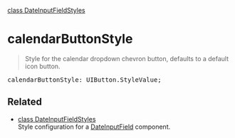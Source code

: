[class DateInputFieldStyles](DateInputFieldStyles.md)

# calendarButtonStyle

> Style for the calendar dropdown chevron button, defaults to a default icon button.

<pre class="docgen_signature">calendarButtonStyle: UIButton.StyleValue;</pre>

## Related

- [<!--{ref:class}-->class DateInputFieldStyles](DateInputFieldStyles.md) \
    Style configuration for a [DateInputField](DateInputField.md) component.
